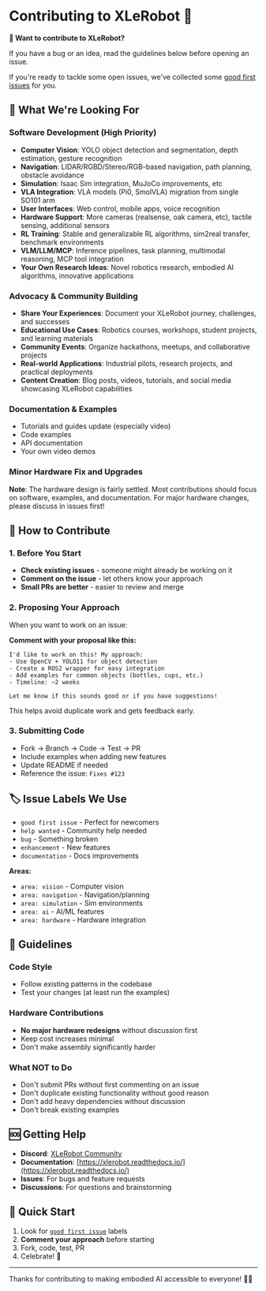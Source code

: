 # Contributing to XLeRobot 🤖

**👋 Want to contribute to XLeRobot?**

If you have a bug or an idea, read the guidelines below before opening an issue.

If you're ready to tackle some open issues, we've collected some [good first issues](https://github.com/Vector-Wangel/XLeRobot/issues?q=is%3Aissue+is%3Aopen+label%3A%22good+first+issue%22) for you.

## 🚀 What We're Looking For

### Software Development (High Priority)
- **Computer Vision**: YOLO object detection and segmentation, depth estimation, gesture recognition
- **Navigation**: LIDAR/RGBD/Stereo/RGB-based navigation, path planning, obstacle avoidance  
- **Simulation**: Isaac Sim integration, MuJoCo improvements, etc
- **VLA Integration**: VLA models (Pi0, SmolVLA) migration from single SO101 arm
- **User Interfaces**: Web control, mobile apps, voice recognition
- **Hardware Support**: More cameras (realsense, oak camera, etc), tactile sensing, additional sensors
- **RL Training**: Stable and generalizable RL algorithms, sim2real transfer, benchmark environments
- **VLM/LLM/MCP**: Inference pipelines, task planning, multimodal reasoning, MCP tool integration
- **Your Own Research Ideas**: Novel robotics research, embodied AI algorithms, innovative applications

### Advocacy & Community Building
- **Share Your Experiences**: Document your XLeRobot journey, challenges, and successes
- **Educational Use Cases**: Robotics courses, workshops, student projects, and learning materials
- **Community Events**: Organize hackathons, meetups, and collaborative projects
- **Real-world Applications**: Industrial pilots, research projects, and practical deployments
- **Content Creation**: Blog posts, videos, tutorials, and social media showcasing XLeRobot capabilities

### Documentation & Examples
- Tutorials and guides update (especially video)
- Code examples
- API documentation
- Your own video demos 

### Minor Hardware Fix and Upgrades

**Note**: The hardware design is fairly settled. Most contributions should focus on software, examples, and documentation. For major hardware changes, please discuss in issues first!

## 🤝 How to Contribute

### 1. Before You Start
- **Check existing issues** - someone might already be working on it
- **Comment on the issue** - let others know your approach
- **Small PRs are better** - easier to review and merge


### 2. Proposing Your Approach
When you want to work on an issue:

**Comment with your proposal like this:**
```
I'd like to work on this! My approach:
- Use OpenCV + YOLO11 for object detection
- Create a ROS2 wrapper for easy integration  
- Add examples for common objects (bottles, cups, etc.)
- Timeline: ~2 weeks

Let me know if this sounds good or if you have suggestions!
```

This helps avoid duplicate work and gets feedback early.

### 3. Submitting Code
- Fork → Branch → Code → Test → PR
- Include examples when adding new features
- Update README if needed
- Reference the issue: `Fixes #123`

## 🏷️ Issue Labels We Use

- `good first issue` - Perfect for newcomers
- `help wanted` - Community help needed  
- `bug` - Something broken
- `enhancement` - New features
- `documentation` - Docs improvements

**Areas:**
- `area: vision` - Computer vision
- `area: navigation` - Navigation/planning
- `area: simulation` - Sim environments
- `area: ai` - AI/ML features
- `area: hardware` - Hardware integration

## 📝 Guidelines

### Code Style
- Follow existing patterns in the codebase
- Test your changes (at least run the examples)

### Hardware Contributions
- **No major hardware redesigns** without discussion first
- Keep cost increases minimal
- Don't make assembly significantly harder

### What NOT to Do
- Don't submit PRs without first commenting on an issue
- Don't duplicate existing functionality without good reason
- Don't add heavy dependencies without discussion
- Don't break existing examples

## 🆘 Getting Help

- **Discord**: [XLeRobot Community](https://discord.gg/bjZveEUh6F)
- **Documentation**: [https://xlerobot.readthedocs.io/](https://xlerobot.readthedocs.io/)
- **Issues**: For bugs and feature requests
- **Discussions**: For questions and brainstorming

## 🎯 Quick Start

1. Look for [`good first issue`](https://github.com/Vector-Wangel/XLeRobot/issues?q=is%3Aissue+is%3Aopen+label%3A%22good+first+issue%22) labels
2. **Comment your approach** before starting
3. Fork, code, test, PR
4. Celebrate! 🎉

---

Thanks for contributing to making embodied AI accessible to everyone! 🤖✨
